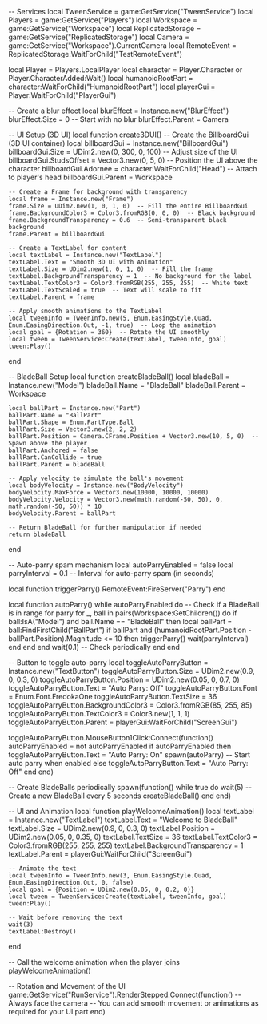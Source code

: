 -- Services
local TweenService = game:GetService("TweenService")
local Players = game:GetService("Players")
local Workspace = game:GetService("Workspace")
local ReplicatedStorage = game:GetService("ReplicatedStorage")
local Camera = game:GetService("Workspace").CurrentCamera
local RemoteEvent = ReplicatedStorage:WaitForChild("TestRemoteEvent")

local Player = Players.LocalPlayer
local character = Player.Character or Player.CharacterAdded:Wait()
local humanoidRootPart = character:WaitForChild("HumanoidRootPart")
local playerGui = Player:WaitForChild("PlayerGui")

-- Create a blur effect
local blurEffect = Instance.new("BlurEffect")
blurEffect.Size = 0  -- Start with no blur
blurEffect.Parent = Camera

-- UI Setup (3D UI)
local function create3DUI()
    -- Create the BillboardGui (3D UI container)
    local billboardGui = Instance.new("BillboardGui")
    billboardGui.Size = UDim2.new(0, 300, 0, 100)  -- Adjust size of the UI
    billboardGui.StudsOffset = Vector3.new(0, 5, 0)  -- Position the UI above the character
    billboardGui.Adornee = character:WaitForChild("Head")  -- Attach to player's head
    billboardGui.Parent = Workspace

    -- Create a Frame for background with transparency
    local frame = Instance.new("Frame")
    frame.Size = UDim2.new(1, 0, 1, 0)  -- Fill the entire BillboardGui
    frame.BackgroundColor3 = Color3.fromRGB(0, 0, 0)  -- Black background
    frame.BackgroundTransparency = 0.6  -- Semi-transparent black background
    frame.Parent = billboardGui

    -- Create a TextLabel for content
    local textLabel = Instance.new("TextLabel")
    textLabel.Text = "Smooth 3D UI with Animation"
    textLabel.Size = UDim2.new(1, 0, 1, 0)  -- Fill the frame
    textLabel.BackgroundTransparency = 1  -- No background for the label
    textLabel.TextColor3 = Color3.fromRGB(255, 255, 255)  -- White text
    textLabel.TextScaled = true  -- Text will scale to fit
    textLabel.Parent = frame

    -- Apply smooth animations to the TextLabel
    local tweenInfo = TweenInfo.new(5, Enum.EasingStyle.Quad, Enum.EasingDirection.Out, -1, true)  -- Loop the animation
    local goal = {Rotation = 360}  -- Rotate the UI smoothly
    local tween = TweenService:Create(textLabel, tweenInfo, goal)
    tween:Play()
end

-- BladeBall Setup
local function createBladeBall()
    local bladeBall = Instance.new("Model")
    bladeBall.Name = "BladeBall"
    bladeBall.Parent = Workspace

    local ballPart = Instance.new("Part")
    ballPart.Name = "BallPart"
    ballPart.Shape = Enum.PartType.Ball
    ballPart.Size = Vector3.new(2, 2, 2)
    ballPart.Position = Camera.CFrame.Position + Vector3.new(10, 5, 0)  -- Spawn above the player
    ballPart.Anchored = false
    ballPart.CanCollide = true
    ballPart.Parent = bladeBall

    -- Apply velocity to simulate the ball's movement
    local bodyVelocity = Instance.new("BodyVelocity")
    bodyVelocity.MaxForce = Vector3.new(10000, 10000, 10000)
    bodyVelocity.Velocity = Vector3.new(math.random(-50, 50), 0, math.random(-50, 50)) * 10
    bodyVelocity.Parent = ballPart

    -- Return BladeBall for further manipulation if needed
    return bladeBall
end

-- Auto-parry spam mechanism
local autoParryEnabled = false
local parryInterval = 0.1  -- Interval for auto-parry spam (in seconds)

local function triggerParry()
    RemoteEvent:FireServer("Parry")
end

local function autoParry()
    while autoParryEnabled do
        -- Check if a BladeBall is in range for parry
        for _, ball in pairs(Workspace:GetChildren()) do
            if ball:IsA("Model") and ball.Name == "BladeBall" then
                local ballPart = ball:FindFirstChild("BallPart")
                if ballPart and (humanoidRootPart.Position - ballPart.Position).Magnitude <= 10 then
                    triggerParry()
                    wait(parryInterval)
                end
            end
        end
        wait(0.1) -- Check periodically
    end
end

-- Button to toggle auto-parry
local toggleAutoParryButton = Instance.new("TextButton")
toggleAutoParryButton.Size = UDim2.new(0.9, 0, 0.3, 0)
toggleAutoParryButton.Position = UDim2.new(0.05, 0, 0.7, 0)
toggleAutoParryButton.Text = "Auto Parry: Off"
toggleAutoParryButton.Font = Enum.Font.FredokaOne
toggleAutoParryButton.TextSize = 36
toggleAutoParryButton.BackgroundColor3 = Color3.fromRGB(85, 255, 85)
toggleAutoParryButton.TextColor3 = Color3.new(1, 1, 1)
toggleAutoParryButton.Parent = playerGui:WaitForChild("ScreenGui")

toggleAutoParryButton.MouseButton1Click:Connect(function()
    autoParryEnabled = not autoParryEnabled
    if autoParryEnabled then
        toggleAutoParryButton.Text = "Auto Parry: On"
        spawn(autoParry)  -- Start auto parry when enabled
    else
        toggleAutoParryButton.Text = "Auto Parry: Off"
    end
end)

-- Create BladeBalls periodically
spawn(function()
    while true do
        wait(5) -- Create a new BladeBall every 5 seconds
        createBladeBall()
    end
end)

-- UI and Animation
local function playWelcomeAnimation()
    local textLabel = Instance.new("TextLabel")
    textLabel.Text = "Welcome to BladeBall"
    textLabel.Size = UDim2.new(0.9, 0, 0.3, 0)
    textLabel.Position = UDim2.new(0.05, 0, 0.35, 0)
    textLabel.TextSize = 36
    textLabel.TextColor3 = Color3.fromRGB(255, 255, 255)
    textLabel.BackgroundTransparency = 1
    textLabel.Parent = playerGui:WaitForChild("ScreenGui")

    -- Animate the text
    local tweenInfo = TweenInfo.new(3, Enum.EasingStyle.Quad, Enum.EasingDirection.Out, 0, false)
    local goal = {Position = UDim2.new(0.05, 0, 0.2, 0)}
    local tween = TweenService:Create(textLabel, tweenInfo, goal)
    tween:Play()
    
    -- Wait before removing the text
    wait(3)
    textLabel:Destroy()
end

-- Call the welcome animation when the player joins
playWelcomeAnimation()

-- Rotation and Movement of the UI
game:GetService("RunService").RenderStepped:Connect(function()
    -- Always face the camera
    -- You can add smooth movement or animations as required for your UI part
end)
